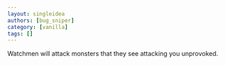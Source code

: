 ```yaml
---
layout: singleidea
authors: [bug_sniper]
category: [vanilla]
tags: []
---
```

Watchmen will attack monsters that they see attacking you unprovoked.
